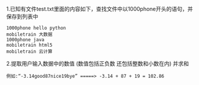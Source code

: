 1.已知有文件test.txt里面的内容如下，查找文件中以1000phone开头的语句，并保存到列表中

```
1000phone hello python
mobiletrain 大数据
1000phone java
mobiletrain html5
mobiletrain 云计算
```

2.提取用户输入数据中的数值 (数值包括正负数 还包括整数和小数在内) 并求和 

```
例如:“-3.14good87nice19bye” =====> -3.14 + 87 + 19 = 102.86
```

